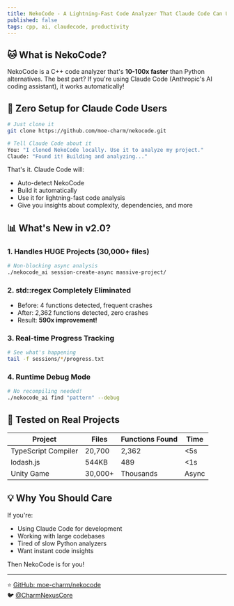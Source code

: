 ```yaml
---
title: NekoCode - A Lightning-Fast Code Analyzer That Claude Code Can Use Automatically
published: false
tags: cpp, ai, claudecode, productivity
---
```


## 🐱 What is NekoCode?

NekoCode is a C++ code analyzer that's **10-100x faster** than Python alternatives. The best part? If you're using Claude Code (Anthropic's AI coding assistant), it works automatically!

## 🚀 Zero Setup for Claude Code Users

```bash
# Just clone it
git clone https://github.com/moe-charm/nekocode.git

# Tell Claude Code about it
You: "I cloned NekoCode locally. Use it to analyze my project."
Claude: "Found it! Building and analyzing..."
```

That's it. Claude Code will:
- Auto-detect NekoCode
- Build it automatically  
- Use it for lightning-fast code analysis
- Give you insights about complexity, dependencies, and more

## 📊 What's New in v2.0?

### 1. **Handles HUGE Projects** (30,000+ files)
```bash
# Non-blocking async analysis
./nekocode_ai session-create-async massive-project/
```

### 2. **std::regex Completely Eliminated**
- Before: 4 functions detected, frequent crashes
- After: 2,362 functions detected, zero crashes
- Result: **590x improvement!**

### 3. **Real-time Progress Tracking**
```bash
# See what's happening
tail -f sessions/*/progress.txt
```

### 4. **Runtime Debug Mode**
```bash
# No recompiling needed!
./nekocode_ai find "pattern" --debug
```

## 🎯 Tested on Real Projects

| Project | Files | Functions Found | Time |
|---------|-------|----------------|------|
| TypeScript Compiler | 20,700 | 2,362 | <5s |
| lodash.js | 544KB | 489 | <1s |
| Unity Game | 30,000+ | Thousands | Async |

## 💡 Why You Should Care

If you're:
- Using Claude Code for development
- Working with large codebases
- Tired of slow Python analyzers
- Want instant code insights

Then NekoCode is for you!

---

⭐ [GitHub: moe-charm/nekocode](https://github.com/moe-charm/nekocode)  
🐦 [@CharmNexusCore](https://x.com/CharmNexusCore)